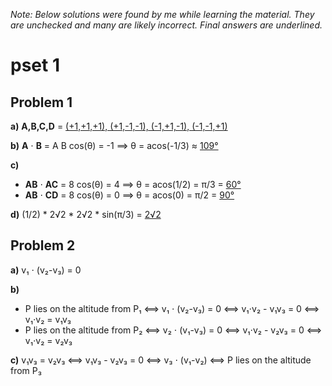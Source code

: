 *Note: Below solutions were found by me while learning the material. They are unchecked and many are likely incorrect. Final answers are underlined.*

# pset 1

## Problem 1

**a)** **A,B,C,D** = <u>(+1,+1,+1), (+1,-1,-1), (-1,+1,-1), (-1,-1,+1)</u>

**b)** **A** ⋅ **B** = A B cos(θ) = -1 ⟹ θ = acos(-1/3) ≈ <u>109°</u>

**c)**
  -  **AB** ⋅ **AC** = 8 cos(θ) = 4 ⟹ θ = acos(1/2) = π/3 = <u>60°</u>
  -  **AB** ⋅ **CD** = 8 cos(θ) = 0 ⟹ θ = acos(0) = π/2 = <u>90°</u>

**d)** (1/2) * 2√2 * 2√2 * sin(π/3) = <u>2√2</u>

## Problem 2

**a)** v₁ ⋅ (v₂-v₃) = 0

**b)**
  -  P lies on the altitude from P₁ ⟺ v₁ ⋅ (v₂-v₃) = 0 ⟺ v₁⋅v₂ - v₁v₃ = 0 ⟺ v₁⋅v₂ = v₁v₃
  -  P lies on the altitude from P₂ ⟺ v₂ ⋅ (v₁-v₃) = 0 ⟺ v₁⋅v₂ - v₂v₃ = 0 ⟺ v₁⋅v₂ = v₂v₃

**c)** v₁v₃ = v₂v₃ ⟺ v₁v₃ - v₂v₃ = 0 ⟺ v₃ ⋅ (v₁-v₂) ⟺ P lies on the altitude from P₃
